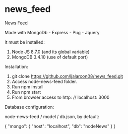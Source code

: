 # news_feed
News Feed

Made with MongoDb - Express - Pug - Jquery

It must be installed:

1. Node JS 8.7.0 (and its global variable)
2. MongoDB 3.4.10 (use of default port)

Installation:

1. git clone https://github.com/ljalarcon08/news_feed.git
2. Access node-news-feed folder.
3. Run npm install
4. Run npm start
5. From browser access to http: // localhost: 3000

Database configuration:

node-news-feed / model / db.json, by default:

{
"mongo": {
"host": "localhost",
"db": "nodeNews"
}
}

